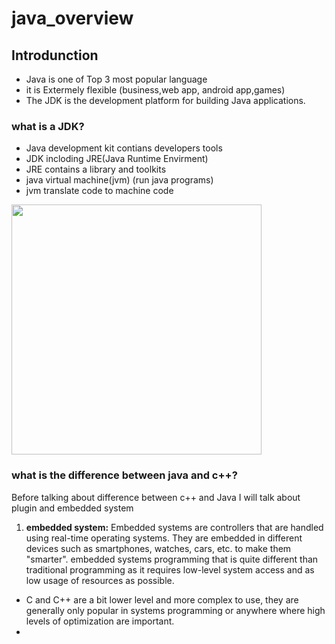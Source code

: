 # java_overview

## Introdunction
 - Java is one of Top 3 most popular language
 - it is Extermely flexible (business,web app, android app,games)
 - The JDK is the development platform for building Java applications.

### what is a JDK?
- Java development kit contians developers tools
- JDK incloding JRE(Java Runtime Envirment)
- JRE contains a library and toolkits 
- java virtual machine(jvm) (run java programs)
- jvm translate code to machine code
<img src="https://i1.wp.com/www.softwaretestingmaterial.com/wp-content/uploads/2018/03/JDK-JRE-JVM-Illustration.png?resize=461%2C440&ssl=1" style="display:block;text-align: center;" width="400" height="400"/>

### what is the difference between java and c++?
Before talking about difference between c++ and Java I will talk about plugin and embedded system
1. **embedded system:** Embedded systems are controllers that are handled using real-time operating systems. They are embedded in different devices such as smartphones, watches, cars, etc. to make them "smarter".
embedded systems programming that is quite different than traditional programming as it requires low-level system access and as low usage of resources as possible.


- C and C++ are a bit lower level and more complex to use, they are generally only popular in systems programming or anywhere where high levels of optimization are important.
- 




 

